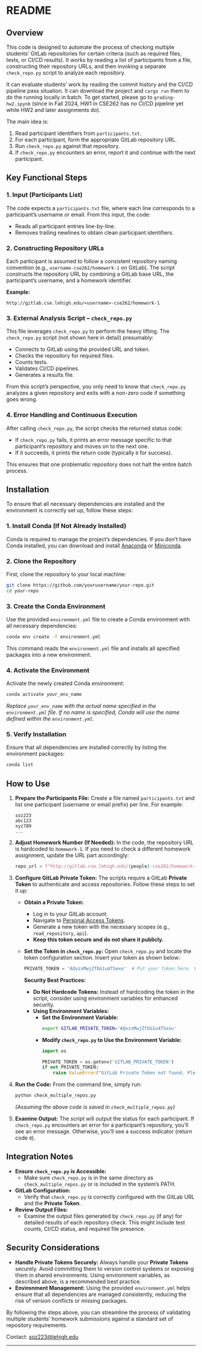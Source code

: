 
# README

## Overview

This code is designed to automate the process of checking multiple students’ GitLab repositories for certain criteria (such as required files, tests, or CI/CD results). It works by reading a list of participants from a file, constructing their repository URLs, and then invoking a separate `check_repo.py` script to analyze each repository.

It can evaluate students' work by reading the commit history and the CI/CD pipeline pass situation. It can download the project and `cargo run` them to do the running locally in batch. To get started, please go to `grading-hw2.ipynb` (since in Fall 2024, HW1 in CSE262 has no CI/CD pipeline yet while HW2 and later assignments do).

The main idea is:

1. Read participant identifiers from `participants.txt`.
2. For each participant, form the appropriate GitLab repository URL.
3. Run `check_repo.py` against that repository.
4. If `check_repo.py` encounters an error, report it and continue with the next participant.

## Key Functional Steps

### 1. Input (Participants List)

The code expects a `participants.txt` file, where each line corresponds to a participant’s username or email. From this input, the code:

* Reads all participant entries line-by-line.
* Removes trailing newlines to obtain clean participant identifiers.

### 2. Constructing Repository URLs

Each participant is assumed to follow a consistent repository naming convention (e.g., `username-cse262/homework-1` on GitLab). The script constructs the repository URL by combining a GitLab base URL, the participant’s username, and a homework identifier.

**Example:**

```
http://gitlab.cse.lehigh.edu/<username>-cse262/homework-1
```

### 3. External Analysis Script – `check_repo.py`

This file leverages `check_repo.py` to perform the heavy lifting. The `check_repo.py` script (not shown here in detail) presumably:

* Connects to GitLab using the provided URL and token.
* Checks the repository for required files.
* Counts tests.
* Validates CI/CD pipelines.
* Generates a results file.

From this script’s perspective, you only need to know that `check_repo.py` analyzes a given repository and exits with a non-zero code if something goes wrong.

### 4. Error Handling and Continuous Execution

After calling `check_repo.py`, the script checks the returned status code:

* If `check_repo.py` fails, it prints an error message specific to that participant’s repository and moves on to the next one.
* If it succeeds, it prints the return code (typically `0` for success).

This ensures that one problematic repository does not halt the entire batch process.

## Installation

To ensure that all necessary dependencies are installed and the environment is correctly set up, follow these steps:

### 1. Install Conda (If Not Already Installed)

Conda is required to manage the project’s dependencies. If you don’t have Conda installed, you can download and install [Anaconda](https://www.anaconda.com/products/distribution) or [Miniconda](https://docs.conda.io/en/latest/miniconda.html).

### 2. Clone the Repository

First, clone the repository to your local machine:

```bash
git clone https://github.com/yourusername/your-repo.git
cd your-repo
```

### 3. Create the Conda Environment

Use the provided `environment.yml` file to create a Conda environment with all necessary dependencies:

```bash
conda env create -f environment.yml
```

This command reads the `environment.yml` file and installs all specified packages into a new environment.

### 4. Activate the Environment

Activate the newly created Conda environment:

```bash
conda activate your_env_name
```

*Replace `your_env_name` with the actual name specified in the `environment.yml` file. If no name is specified, Conda will use the name defined within the `environment.yml`.*

### 5. Verify Installation

Ensure that all dependencies are installed correctly by listing the environment packages:

```bash
conda list
```

## How to Use

1. **Prepare the Participants File:**
   Create a file named `participants.txt` and list one participant (username or email prefix) per line. For example:

   ```
   soz223
   abc123
   xyz789
   ...
   ```
2. **Adjust Homework Number (If Needed):**
   In the code, the repository URL is hardcoded to `homework-1`. If you need to check a different homework assignment, update the URL part accordingly:

   ```python
   repo_url = f"http://gitlab.cse.lehigh.edu/{people}-cse262/homework-2"
   ```
3. **Configure GitLab Private Token:**
   The scripts require a GitLab **Private Token** to authenticate and access repositories. Follow these steps to set it up:

   * **Obtain a Private Token:**

     * Log in to your GitLab account.
     * Navigate to [Personal Access Tokens](https://docs.gitlab.com/ee/user/profile/personal_access_tokens.html).
     * Generate a new token with the necessary scopes (e.g., `read_repository`, `api`).
     * **Keep this token secure and do not share it publicly.**
   * **Set the Token in `check_repo.py`:**
     Open `check_repo.py` and locate the token configuration section. Insert your token as shown below:

     ```python
     PRIVATE_TOKEN = 'AQvzxMwjZfbG1u4TSexu'  # Put your token here. You can get it from your GitLab account: https://docs.gitlab.com/ee/user/profile/personal_access_tokens.html
     ```

     **Security Best Practices:**

     * **Do Not Hardcode Tokens:** Instead of hardcoding the token in the script, consider using environment variables for enhanced security.
     * **Using Environment Variables:**
       * **Set the Environment Variable:**
         ```bash
         export GITLAB_PRIVATE_TOKEN='AQvzxMwjZfbG1u4TSexu'
         ```
       * **Modify `check_repo.py` to Use the Environment Variable:**
         ```python
         import os

         PRIVATE_TOKEN = os.getenv('GITLAB_PRIVATE_TOKEN')
         if not PRIVATE_TOKEN:
             raise ValueError("GitLab Private Token not found. Please set the GITLAB_PRIVATE_TOKEN environment variable.")
         ```
4. **Run the Code:**
   From the command line, simply run:

   ```bash
   python check_multiple_repos.py
   ```

   *(Assuming the above code is saved in `check_multiple_repos.py`)*
5. **Examine Output:**
   The script will output the status for each participant. If `check_repo.py` encounters an error for a participant’s repository, you’ll see an error message. Otherwise, you’ll see a success indicator (return code `0`).

## Integration Notes

* **Ensure `check_repo.py` is Accessible:**
  * Make sure `check_repo.py` is in the same directory as `check_multiple_repos.py` or is included in the system’s PATH.
* **GitLab Configuration:**
  * Verify that `check_repo.py` is correctly configured with the GitLab URL and the  **Private Token** .
* **Review Output Files:**
  * Examine the output files generated by `check_repo.py` (if any) for detailed results of each repository check. This might include test counts, CI/CD status, and required file presence.

## Security Considerations

* **Handle Private Tokens Securely:**
  Always handle your **Private Tokens** securely. Avoid committing them to version control systems or exposing them in shared environments. Using environment variables, as described above, is a recommended best practice.
* **Environment Management:**
  Using the provided `environment.yml` helps ensure that all dependencies are managed consistently, reducing the risk of version conflicts or missing packages.

By following the steps above, you can streamline the process of validating multiple students’ homework submissions against a standard set of repository requirements.

Contact: soz223@lehigh.edu

---
